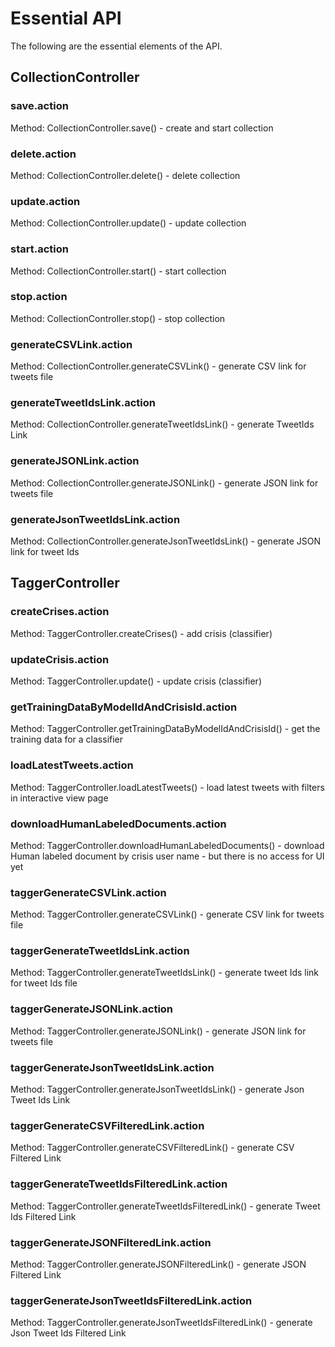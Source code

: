 # Essential API

The following are the essential elements of the API.

## CollectionController

### save.action

Method: CollectionController.save() - create and start collection

### delete.action

Method: CollectionController.delete() - delete collection

### update.action	

Method: CollectionController.update() - update collection

### start.action	

Method: CollectionController.start() - start collection

### stop.action	

Method: CollectionController.stop() - stop collection

### generateCSVLink.action	

Method: CollectionController.generateCSVLink() - generate CSV link for tweets file

### generateTweetIdsLink.action	

Method: CollectionController.generateTweetIdsLink() - generate TweetIds Link

### generateJSONLink.action	

Method: CollectionController.generateJSONLink() - generate JSON link for tweets file

### generateJsonTweetIdsLink.action	

Method: CollectionController.generateJsonTweetIdsLink() - generate JSON link for tweet Ids

## TaggerController

### createCrises.action

Method: TaggerController.createCrises() - add crisis (classifier)

### updateCrisis.action

Method: TaggerController.update() - update crisis (classifier)

### getTrainingDataByModelIdAndCrisisId.action

Method: TaggerController.getTrainingDataByModelIdAndCrisisId() - get the training data for a classifier

### loadLatestTweets.action

Method: TaggerController.loadLatestTweets() - load latest tweets with filters in interactive view page

### downloadHumanLabeledDocuments.action

Method: TaggerController.downloadHumanLabeledDocuments() - download Human labeled document by crisis user name - but there is no access for UI yet

### taggerGenerateCSVLink.action

Method: TaggerController.generateCSVLink() - generate CSV link for tweets file

### taggerGenerateTweetIdsLink.action

Method: TaggerController.generateTweetIdsLink() - generate tweet Ids link for tweet Ids file

### taggerGenerateJSONLink.action

Method: TaggerController.generateJSONLink() - generate JSON link for tweets file

### taggerGenerateJsonTweetIdsLink.action

Method: TaggerController.generateJsonTweetIdsLink() - generate Json Tweet Ids Link

### taggerGenerateCSVFilteredLink.action

Method: TaggerController.generateCSVFilteredLink() - generate CSV Filtered Link

### taggerGenerateTweetIdsFilteredLink.action

Method: TaggerController.generateTweetIdsFilteredLink() - generate Tweet Ids Filtered Link

### taggerGenerateJSONFilteredLink.action

Method: TaggerController.generateJSONFilteredLink() - generate JSON Filtered Link

### taggerGenerateJsonTweetIdsFilteredLink.action

Method: TaggerController.generateJsonTweetIdsFilteredLink() - generate Json Tweet Ids Filtered Link

